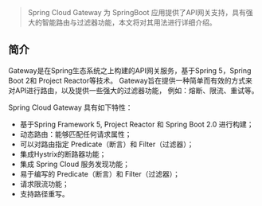 > Spring Cloud Gateway 为 SpringBoot 应用提供了API网关支持，具有强大的智能路由与过滤器功能，本文将对其用法进行详细介绍。

## 简介

Gateway是在Spring生态系统之上构建的API网关服务，基于Spring 5，Spring Boot 2和 Project Reactor等技术。
Gateway旨在提供一种简单而有效的方式来对API进行路由，以及提供一些强大的过滤器功能， 例如：熔断、限流、重试等。

Spring Cloud Gateway 具有如下特性：
* 基于Spring Framework 5, Project Reactor 和 Spring Boot 2.0 进行构建；
* 动态路由：能够匹配任何请求属性；
* 可以对路由指定 Predicate（断言）和 Filter（过滤器）；
* 集成Hystrix的断路器功能；
* 集成 Spring Cloud 服务发现功能；
* 易于编写的 Predicate（断言）和 Filter（过滤器）；
* 请求限流功能；
* 支持路径重写。